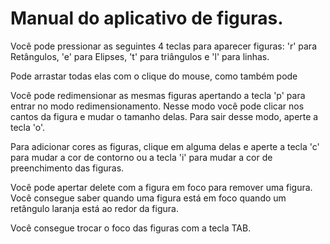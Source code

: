 # Manual do aplicativo de figuras.
Você pode pressionar as seguintes 4 teclas para aparecer figuras:
'r' para Retângulos, 'e' para Elipses, 't' para triângulos e 'l' para linhas.

Pode arrastar todas elas com o clique do mouse, como também pode 

Você pode redimensionar as mesmas figuras apertando a tecla 'p' para entrar no modo redimensionamento. Nesse modo você pode clicar nos cantos da figura e mudar o tamanho delas. Para sair desse modo, aperte a tecla 'o'.

Para adicionar cores as figuras, clique em alguma delas e aperte a tecla 'c' para mudar a cor de contorno ou a tecla 'i' para mudar a cor de preenchimento das figuras.

Você pode apertar delete com a figura em foco para remover uma figura.  Você consegue saber quando uma figura está em foco quando um retângulo laranja está ao redor da figura.

Você consegue trocar o foco das figuras com a tecla TAB.
